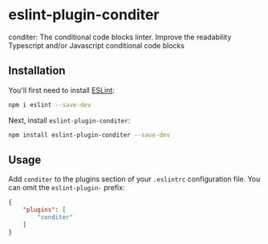# eslint-plugin-conditer

conditer: The conditional code blocks linter. Improve the readability Typescript and/or Javascript conditional code blocks

## Installation

You'll first need to install [ESLint](https://eslint.org/):

```sh
npm i eslint --save-dev
```

Next, install `eslint-plugin-conditer`:

```sh
npm install eslint-plugin-conditer --save-dev
```

## Usage

Add `conditer` to the plugins section of your `.eslintrc` configuration file. You can omit the `eslint-plugin-` prefix:

```json
{
    "plugins": [
        "conditer"
    ]
}
```


